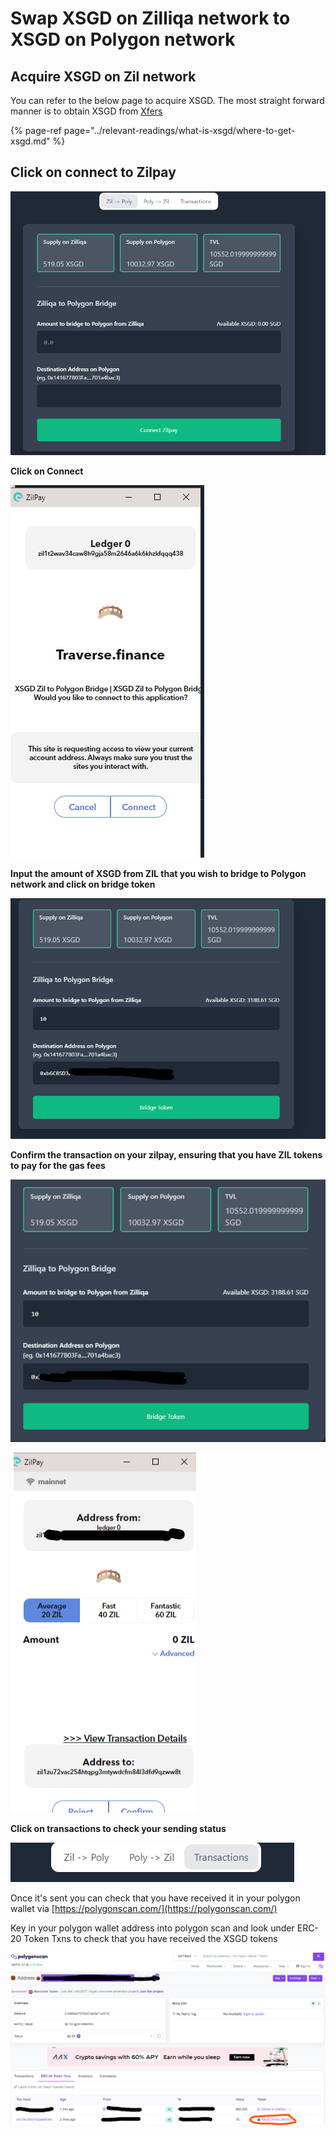 # Swap XSGD on Zilliqa network to XSGD on Polygon network

## Acquire XSGD on Zil network 

You can refer to the below page to acquire XSGD. The most straight forward manner is to obtain XSGD from [Xfers](www.xfers.com)

{% page-ref page="../relevant-readings/what-is-xsgd/where-to-get-xsgd.md" %}



## Click on connect to Zilpay 

![](../.gitbook/assets/image%20%2818%29.png)



**Click on Connect**

![](../.gitbook/assets/image%20%2816%29.png)



**Input the amount of XSGD from ZIL that you wish to bridge to Polygon network and click on bridge token**

![](../.gitbook/assets/image%20%2814%29.png)



**Confirm the transaction on your zilpay, ensuring that you have ZIL tokens to pay for the gas fees**

![](../.gitbook/assets/image%20%2819%29.png)



![](../.gitbook/assets/image%20%2811%29.png)

**Click on transactions to check your sending status**

![](../.gitbook/assets/image.png)



Once it's sent you can check that you have received it in your polygon wallet via [https://polygonscan.com/](https://polygonscan.com/) 

Key in your polygon wallet address into polygon scan and look under ERC-20 Token Txns to check that you have received the XSGD tokens 

![](../.gitbook/assets/image%20%284%29.png)

